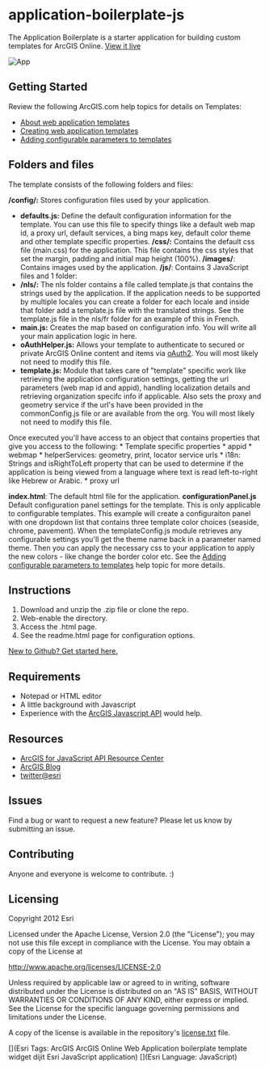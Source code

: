 # application-boilerplate-js

The Application Boilerplate is a starter application for building custom templates for ArcGIS Online. [View it live](http://esri.github.io/application-boilerplate-js/application_boilerplate/)

![App](https://raw.github.com/Esri/application-boilerplate-js/master/application_boilerplate/images/thumb.png)

## Getting Started
Review the following ArcGIS.com help topics for details on Templates: 
*   [About web application templates](http://resources.arcgis.com/en/help/arcgisonline/#/About_web_application_templates/010q000000nt000000/)
*   [Creating web application templates](http://resources.arcgis.com/en/help/arcgisonline/#/Creating_web_application_templates/010q00000072000000/)
*   [Adding configurable parameters to templates](http://resources.arcgis.com/en/help/arcgisonline/#/Adding_configurable_parameters_to_templates/010q000000ns000000/)

## Folders and files
The template consists of the following folders and files:

**/config/:** Stores configuration files used by your application.
*   **defaults.js:** Define the default configuration information for the template. You can use this file to specify things like a default web map id, a proxy url, default services, a bing maps key, default color theme and other template specific properties.
**/css/:** Contains the default css file (main.css) for the application. This file contains the css styles that set the margin, padding and initial map height (100%).
**/images/**: Contains images used by the application.
**/js/**: Contains 3 JavaScript files and 1 folder:
*   **/nls/:** The nls folder contains a file called template.js that contains the strings used by the application. If the application needs to be supported by multiple locales you can create a folder for each locale and inside that folder add a template.js file with the translated strings. See the template.js file in the nls/fr folder for an example of this in French.
*   **main.js:** Creates the map based on configuration info. You will write all your main application logic in here.
*   **oAuthHelper.js:** Allows your template to authenticate to secured or private ArcGIS Online content and items via [oAuth2](http://oauth.net/2/). You will most likely not need to modify this file.
*   **template.js:** Module that takes care of "template" specific work like retrieving the application configuration settings, getting the url parameters (web map id and appid), handling localization details and retrieving organization specifc info if applicable. Also sets the proxy and geometry service if the url's have been provided in the commonConfig.js file or are available from the org. You will most likely not need to modify this file.

Once executed you'll have access to an object that contains properties that give you access to the following:
    *   Template specific properties
    *   appid
    *   webmap
    *   helperServices: geometry, print, locator service urls
    *   i18n: Strings and isRightToLeft property that can be used to determine if the application is being viewed from a language where text is read left-to-right like Hebrew or Arabic.
    *   proxy  url
    
**index.html**: The default html file for the application.
**configurationPanel.js** Default configuration panel settings for the template. This is only applicable to configurable templates. This example will create a configuraiton panel with one dropdown list that contains three template color choices (seaside, chrome, pavement). When the templateConfig.js module retrieves any configurable settings you'll get the theme name back in a parameter named theme. Then you can apply the necessary css to your application to apply the new colors - like change the border color etc.  See the [Adding configurable parameters to templates](http://resources.arcgis.com/en/help/arcgisonline/#/Adding_configurable_parameters_to_templates/010q000000ns000000/) help topic for more details.

## Instructions

1. Download and unzip the .zip file or clone the repo.
2. Web-enable the directory.
3. Access the .html page.
4. See the readme.html page for configuration options.

 [New to Github? Get started here.](https://github.com/)

## Requirements

* Notepad or HTML editor
* A little background with Javascript
* Experience with the [ArcGIS Javascript API](http://www.esri.com/) would help.

## Resources

* [ArcGIS for JavaScript API Resource Center](http://help.arcgis.com/en/webapi/javascript/arcgis/index.html)
* [ArcGIS Blog](http://blogs.esri.com/esri/arcgis/)
* [twitter@esri](http://twitter.com/esri)

## Issues

Find a bug or want to request a new feature?  Please let us know by submitting an issue.

## Contributing

Anyone and everyone is welcome to contribute. :)

## Licensing
Copyright 2012 Esri

Licensed under the Apache License, Version 2.0 (the "License");
you may not use this file except in compliance with the License.
You may obtain a copy of the License at

   http://www.apache.org/licenses/LICENSE-2.0

Unless required by applicable law or agreed to in writing, software
distributed under the License is distributed on an "AS IS" BASIS,
WITHOUT WARRANTIES OR CONDITIONS OF ANY KIND, either express or implied.
See the License for the specific language governing permissions and
limitations under the License.

A copy of the license is available in the repository's [license.txt](https://raw.github.com/Esri/application-boilerplate-js/master/license.txt) file.

[](Esri Tags: ArcGIS ArcGIS Online Web Application boilerplate template widget dijit Esri JavaScript application)
[](Esri Language: JavaScript)
